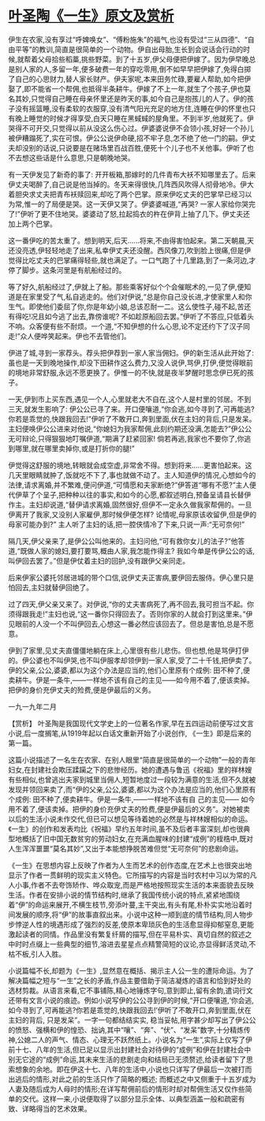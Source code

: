 # [叶圣陶《一生》原文及赏析](https://www.vrrw.net/wx/15069.html)

伊生在农家,没有享过“呼婢唤女”、“傅粉施朱”的福气,也没有受过“三从四德”、“自由平等”的教训,简直是很简单的一个动物。伊自出母胎,生长到会说话会行动的时候,就帮着父母拾些稻藁,挑些野菜。到了十五岁,伊父母便把伊嫁了。因为伊早晚总是别人家的人,多留一年,便多破费一年的穿吃零用,倒不如早早把伊嫁了,免得白掷了自己的心思财力,替人家长财产。伊夫家呢,本来田务忙碌,要雇人帮助,如今把伊娶了,即不能省一个帮佣,也抵得半条耕牛。伊嫁了不上一年,就生了个孩子,伊也莫名其妙,只觉得自己睡在母亲怀里还是昨天的事,如今自己是抱孩儿的人了。伊的孩子没有摇篮睡,没有柔软的衣服穿,没有清气阳光充足的地方住,连睡在伊的怀里也只有晚上睡觉的时候才得享受,白天只睡在黑蜮蜮的屋角里。不到半岁,他就死了。伊哭得不可开交,只觉得以前从没这么伤心过。伊婆婆说伊不会领小孩,好好一个孙儿被伊糟蹋死了,实在可恨。伊公公说伊命硬,招不牢子息,怎不绝了他一门的嗣。伊丈夫却没别的话说,只说要是在赌场里百战百胜,便死十个儿子也不关他事。伊听了也不去想这些话是什么意思,只是朝晚地哭。

有一天伊发见了新奇的事了: 开开板箱,那嫁时的几件青布大袄不知哪里去了。后来伊丈夫喝醉了,自己说是他当掉的。冬天来得很快,几阵西风吹得人彻骨地冷。伊大着胆央求丈夫把青布袄赎回来,却吃了两个巴掌。原来伊吃丈夫的巴掌早已经习以为常,惟一的了局便是哭。这一天伊又哭了。伊婆婆喊道,“再哭? 一家人家给你哭完了!”伊听了更不住地哭。婆婆动了怒,拉起捣衣的杵在伊背上抽了几下。伊丈夫还加上两个巴掌。

这一番伊吃的苦太重了。想到明天,后天……将来,不由得害怕起来。第二天朝晨,天还没亮透,伊轻轻地走了出来,私幸伊丈夫还没醒。西风像刀,吹到脸上很痛,但是伊觉得比吃丈夫的巴掌痛得轻些,就也满足了。一口气跑了十几里路,到了一条河边,才停了脚步。这条河里是有航船经过的。

等了好久,航船经过了,伊就上了船。那些乘客好似个个会催眠术的,一见了伊,便知道是在家里受了气,私自逃走的。他们对伊说,“总是你自己没长进,才使家里人和你生气。即使他们委屈了你,你是年幼小娘,总该忍耐一二。这么使性子,碰不起,苦还有得吃!况且如今逃了出去,靠傍谁呢? 不如趁原船回去罢。”伊听了不答应,只低着头不响。众客便有些不耐烦。一个道,“不知伊想的什么心思,论不定还约下了汉子同走!”众人便哗笑起来。伊也不去管他们。

伊进了城,寻到一家荐头。荐头把伊荐到一家人家当佣妇。伊的新生活从此开始了:虽也是一天到晚地操作,却没下田耕作这么费力,又没人说伊,骂伊,打伊,便觉得眼前的境地非常舒服,永远不愿更换了。伊惟一的不快,就是夜半梦醒时思念伊已死的孩子。

一天,伊到市上买东西,遇见一个人,心里就老大不自在,这个人是村里的邻居。不到三天,就发生影响了: 伊公公已寻了来。开口便嚷道,“你会逃,如今寻到了,可再能逃? 你若是乖觉的,快跟我回去!”伊听了不敢开口,奔到里面,伏在主妇的背后,只是发呆。主妇便唤伊公公进来对他说,“你媳妇为我家帮佣,此刻约期还没满,怎能去?”伊公公无可辩论,只得狠狠地叮嘱伊道,“期满了赶紧回家! 倘若再逃,我家也不要你了,你逃到哪里,就在哪里卖掉你,或是打折你的腿!”

伊觉得这舒服的境地,转眼就会成空虚,非常舍不得。想到将来……更害怕起来。这几天里眼睛就肿了,饭就吃不下了,事也就做不动了。主人知道伊的情况,心想如今的法律,请求离婚,并不繁难,便问伊道,“可情愿和夫家断绝?”伊答道“哪有不愿?”主人便代伊草了个呈子,把种种以往的事实,和如今的心愿,都叙述明白,预备呈请县长替伊作主。主妇却说道,“替伊请求离婚,固然很好,但伊不一定永久做我家帮佣的。一旦伊离开了我家,又没别人家雇伊,那时候伊便怎样? 论情呢,母家原该收留伊,但是伊的母家可能办到?” 主人听了主妇的话,把一腔侠情冷了下来,只说一声:“无可奈何!”

隔几天,伊父亲来了,是伊公公叫他来的。主妇问他,“可有救你女儿的法子?”他答道,“既做人家的媳妇,要打要骂,概由人家,我怎能作得主? 我如今单是传伊公公的话,叫伊回去罢了。”但是伊仗着主妇的回护,没有跟伊父亲同走。

后来伊家公婆托邻居进城的带个口信,说伊丈夫正害病,要伊回去服侍。伊心里只是怕回去,主妇就替伊回绝了。

过了四天,伊父亲又来了。对伊说,“你的丈夫害病死了,再不回去,我可担当不起。你须得跟我走!”主妇也说,“这一番你只得回去了。否则你家的人就会打到这里来。”伊见眼前的人没一个不叫伊回去,心想这一番必然应该回去了。但总是害怕,总是不愿意。

伊到了家里,见丈夫直僵僵地躺在床上,心里很有些儿悲伤。但也想,他是骂伊打伊的。伊公婆也不叫伊哭,也不叫伊服孝却领伊到一家人家,受了二十千钱,把伊卖了。伊的父亲,公公,婆婆,都以为这个办法是应当的,他们心里原有个成例: 田不种了,便卖耕牛。伊是一条牛,——一样地不该有自己的主见——如今用不着了,便该卖掉。把伊的身价充伊丈夫的殓费,便是伊最后的义务。

一九一九年二月



【赏析】 叶圣陶是我国现代文学史上的一位著名作家,早在五四运动前便写过文言小说,后一度搁笔,从1919年起以白话文重新开始了小说创作, 《一生》即是后来的第一篇。

这篇小说描述了一名生在农家、在别人眼里“简直是很简单的一个动物”一般的青年妇女,在封建社会欺压蹂躏之下的悲惨经历。她的遭遇与鲁迅《祝福》里的祥林嫂有些相似,也曾逃出夫家到城里当佣人,短暂地度过一段较为满意的生活,但不久就被发现并领回来卖了,而“伊的父亲,公公,婆婆,都以为这个办法是应当的,他们心里原有个成例: 田不种了,便卖耕牛。伊是一条牛,——一样地不该有自 己的主见—— 如今用不着了,便该卖掉。把伊的身价充伊丈夫的殓费,便是伊最后的义务”。对她被卖以后的生活小说未作交代,但已可以想见等待着她的必然是与祥林嫂相似的命运。《一生》的创作和发表均比《祝福》早约五年时间,虽不及后者丰富深刻,却也很典型地概括了旧中国无数贫穷的劳动妇女,在充满血腥味的封建“成例”的桎梏中,既对人生浑浑噩噩“莫名其妙”,又出于本能想挣脱苦难但觉“无可奈何”的悲剧命运。

《一生》在思想内容上反映了作者为人生而艺术的创作态度,在艺术上也很突出地显示了作者一贯鲜明的现实主义特色。它所描写的内容是当时农村中习以为常的凡人小事,作者不去夸饰矫作、哗众取宠,而是严格地按照现实生活的本来面貌去反映生活。作者在安排小说的情节结构时,继承了我国传统小说的特点,紧紧地围绕着“伊”的命运来展开,不横生枝节,旁添叶蔓,主干突出,有头有尾,朴朴实实地沿着时间发展的顺序,将“伊”的故事直叙出来。小说中这种一顺到底的情节结构,同人物步步悖逆人性的境遇形成了强烈的反差,使原本卑琐灰色的生活愈显得抑郁窒息,更能激起读者的同情。作品里没有繁复纤屑的描写,但在平易朴实、真切自然的叙述之中时时点缀上一些典型的细节,溶进去星星点点精警简短的议论,亦显得鲜活灵动,不枯不板,引人入胜。

小说篇幅不长,却题为《一生》,显然意在概括、揭示主人公一生的遭际命运。为了解决篇幅之短与“一生”之长的矛盾,作品主要借助于简洁凝炼的语言和恰到好处的选材剪裁。从语言来看,它不事铺陈,精心地锤炼字句,意到即止,留有余韵,遣词行文还带有文言小说的痕迹。例如小说写伊的公公寻到伊的时候,“开口便嚷道,‘你会逃,如今寻到了,可再能逃?你若是乖觉的,快跟我回去!’伊听了不敢开口,奔到里面,伏在主妇的背后, 只是发呆”。一字一句都结结实实, 稳当妥帖,用字甚少却写出了伊公公的愤怒、强横和伊的惶恐、拙讷,其中“嚷”、“奔”、“伏”、“发呆”数字,十分精炼传神,公媳二人的声气、情态、心理无不跃然纸上。小说名为“一生”,实际上仅写了伊前十七、八年的生活,但已足以显示出封建社会对待伊的“成例”和伊在封建社会中别无它途的“成例”命运,其未来生活的悲剧走向和结局已无须赘述,给读者留下了思索想象的余地。即在伊这十七、八年的生活中,小说也只详写了伊最后一次被打而出逃后的情形,对此之前的生活只作了简略的概述; 而概述之中又侧重于十五岁成为人妻及随后成为人母时的情形;在详写帮佣前后的情形时却对帮佣生活又仅作些简单的交代。这样一来,小说便取得了以部分显示全体、以典型涵盖一般和疏密有致、详略得当的艺术效果。

